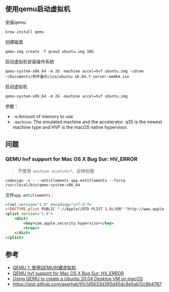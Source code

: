 ## 使用qemu启动虚拟机

安装qemu

```
brew install qemu
```

创建磁盘

```
qemu-img create -f qcow2 ubuntu.img 10G
```

启动虚拟机安装操作系统

```
qemu-system-x86_64 -m 2G -machine accel=hvf ubuntu.img -cdrom ~/Documents/软件备份/iso/ubuntu-16.04.7-server-amd64.iso
```

启动虚拟机

```
qemu-system-x86_64 -m 2G -machine accel=hvf ubuntu.img
```

参数：

- `-m`:Amount of memory to use
- `-machine`: The emulated machine and the accelerator. q35 is the newest machine type and HVF is the macOS native hypervisor.


## 问题

### QEMU hvf support for Mac OS X Bug Sur: HV_ERROR

> 不使用`-machine accel=hvf`，会特别慢

```
codesign -s - --entitlements app.entitlements --force /usr/local/bin/qemu-system-x86_64
```

文件`app.entitlements`：

```xml
<?xml version="1.0" encoding="utf-8"?>
<!DOCTYPE plist PUBLIC "-//Apple//DTD PLIST 1.0//EN" "http://www.apple.com/DTDs/PropertyList-1.0.dtd">
<plist version="1.0">
    <dict>
        <key>com.apple.security.hypervisor</key>
        <true/>
    </dict>
</plist>
```

## 参考

- [QEMU 1: 使用QEMU创建虚拟机](https://my.oschina.net/kelvinxupt/blog/265108)
- [QEMU hvf support for Mac OS X Bug Sur: HV_ERROR](https://www.reddit.com/r/VFIO/comments/kdhgni/qemu_hvf_support_for_mac_os_x_bug_sur_hv_error/)
- [Using QEMU to create a Ubuntu 20.04 Desktop VM on macOS](https://www.arthurkoziel.com/qemu-ubuntu-20-04/)
- https://gist.github.com/aserhat/91c1d5633d395d45dc8e5ab12c6b4767